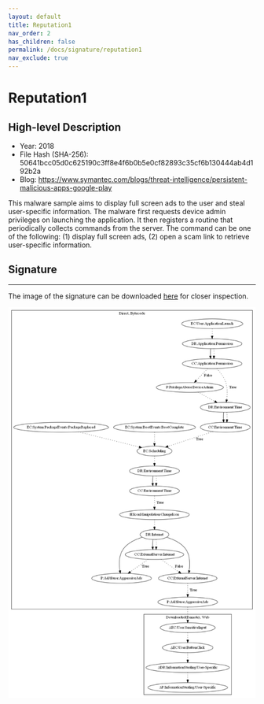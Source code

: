 ```yaml
---
layout: default
title: Reputation1
nav_order: 2
has_children: false
permalink: /docs/signature/reputation1
nav_exclude: true
---
```


# Reputation1

## High-level Description

* Year: 2018
* File Hash (SHA-256): 50641bcc05d0c625190c3ff8e4f6b0b5e0cf82893c35cf6b130444ab4d192b2a 
* Blog: https://www.symantec.com/blogs/threat-intelligence/persistent-malicious-apps-google-play

This malware sample aims to display full screen ads to the user and steal user-specific information. The malware first requests device admin privileges on launching the application. It then registers a routine that periodically collects commands from the server. The command can be one of the following: (1) display full screen ads, (2) open a scam link to retrieve user-specific information.

## Signature
---

The image of the signature can be downloaded [here](../../img/signatures/Reputation1.png) for closer inspection.

![](../../img/signatures/Reputation1.png)